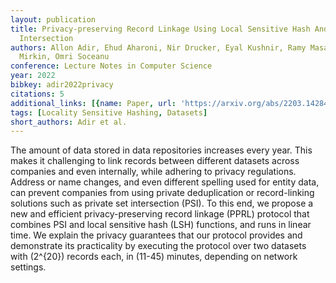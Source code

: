 ```yaml
---
layout: publication
title: Privacy-preserving Record Linkage Using Local Sensitive Hash And Private Set
  Intersection
authors: Allon Adir, Ehud Aharoni, Nir Drucker, Eyal Kushnir, Ramy Masalha, Michael
  Mirkin, Omri Soceanu
conference: Lecture Notes in Computer Science
year: 2022
bibkey: adir2022privacy
citations: 5
additional_links: [{name: Paper, url: 'https://arxiv.org/abs/2203.14284'}]
tags: [Locality Sensitive Hashing, Datasets]
short_authors: Adir et al.
---
```

The amount of data stored in data repositories increases every year. This
makes it challenging to link records between different datasets across
companies and even internally, while adhering to privacy regulations. Address
or name changes, and even different spelling used for entity data, can prevent
companies from using private deduplication or record-linking solutions such as
private set intersection (PSI). To this end, we propose a new and efficient
privacy-preserving record linkage (PPRL) protocol that combines PSI and local
sensitive hash (LSH) functions, and runs in linear time. We explain the privacy
guarantees that our protocol provides and demonstrate its practicality by
executing the protocol over two datasets with \(2^\{20\}\) records each, in \(11-45\)
minutes, depending on network settings.